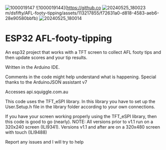 ![1000019147](https://github.com/dsfifty/AFL-footy-tipping/assets/113217855/1454fe34-b86a-425d-a928-043ecc0a6159)
![1000019144](https://github.co
![20240525_180023](https://github.com/dsfifty/AFL-footy-tipping/assets/113217855/df26ea26-1a8d-4079-a39f-9f8978f0faf6)
m/dsfifty/AFL-footy-tipping/assets/113217855/f72631a0-d818-4583-aeb6-28e90580bbfb)
![20240525_180014](https://github.com/dsfifty/AFL-footy-tipping/assets/113217855/dec1526a-c979-4414-a984-1d1d07562123)

# ESP32 AFL-footy-tipping
An esp32 project that works with a TFT screen to collect AFL footy tips and then update scores and your tip results. 

Written in the Arduino IDE.

Comments in the code might help understand what is happening.
Special thanks to the ArduinoJSON assistant v7

Accesses api.squiggle.com.au

This code uses the TFT_eSPI library. In this library you have to set up the User.Setup.h file in the library folder according to your own connections.

If you have your screen working properly using the TFT_eSPI library, then this code is good to go (nearly).
NOTE: All versions prior to v1.1 run on a 320x240 screen (ILI9341). Versions v1.1 and after are on a 320x480 screen with touch (ILI9488)

Report any issues and I will try to help
